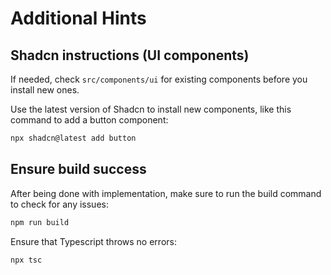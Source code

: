 # Additional Hints

## Shadcn instructions (UI components)

If needed, check `src/components/ui` for existing components before you install new ones.

Use the latest version of Shadcn to install new components, like this command to add a button component:

```bash
npx shadcn@latest add button
```

## Ensure build success

After being done with implementation, make sure to run the build command to check for any issues:

```bash
npm run build
```

Ensure that Typescript throws no errors:

```bash
npx tsc
```
